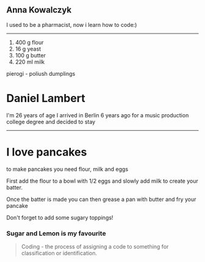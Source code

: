 Anna Kowalczyk
-------------
I used to be a pharmacist, now i learn how to code:)

-------------
1. 400 g flour
2. 16 g yeast
3. 100 g butter
4. 220 ml milk

pierogi - poliush dumplings



Daniel Lambert
==============

I'm 26 years of age I arrived in Berlin 6 years ago for a music production college degree and decided to stay

--------
# I love pancakes 

to make pancakes you need flour, milk and eggs

First add the flour to a bowl with 1/2 eggs and slowly add milk to create your batter.

Once the batter is made you can then grease a pan with butter and fry your pancake

Don't forget to add some sugary toppings!

### Sugar and Lemon is my favourite

> Coding - the process of assigning a code to something for classification or identification.


